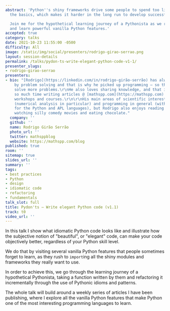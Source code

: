 ```yaml
---
abstract: 'Python''s shiny frameworks drive some people to spend too little time learning
  the basics, which makes it harder in the long run to develop successful applications.

  Join me for the hypothetical learning journey of a Pythonista as we refactor a function
  and learn powerful vanilla Python features.'
accepted: true
category: talks
date: 2021-10-23 11:55:00 -0500
difficulty: All
image: /static/img/social/presenters/rodrigo-girao-serrao.png
layout: session-details
permalink: /talks/pydon-ts-write-elegant-python-code-v1-1/
presenter_slugs:
- rodrigo-girao-serrao
presenters:
- bio: "[Rodrigo](https://linkedin.com/in/rodrigo-girão-serrão) has always been fascinated
    by problem solving and that is why he picked up programming – so that he could
    solve more problems.\r\nHe also loves sharing knowledge, and that is why he spends
    so much time writing articles @ [mathspp.com](https://mathspp.com) and giving
    workshops and courses.\r\n\r\nHis main areas of scientific interest are mathematics
    (numerical analysis in particular) and programming in general (with a preference
    for the Python and APL languages), but Rodrigo also enjoys reading fantasy books,
    watching silly comedy movies and eating chocolate."
  company: ''
  github: ''
  name: Rodrigo Girão Serrão
  photo_url: ''
  twitter: mathsppblog
  website: https://mathspp.com/blog
published: true
room: ''
sitemap: true
slides_url: ''
summary: ''
tags:
- best practices
- Python
- design
- idiomatic code
- refactoring
- fundamentals
talk_slot: full
title: Pydon'ts – Write elegant Python code (v1.1)
track: t0
video_url: ''
---
```


In this talk I show what idiomatic Python code looks like and illustrate how the subjective notion of "beautiful", or "elegant" code, can make your code objectively better, regardless of your Python skill level.

We do that by visiting several vanilla Python features that people sometimes forget to learn, as they rush to `import`ing all the shiny modules and frameworks they really want to use.

In order to achieve this, we go through the learning journey of a hypothetical Pythonista, taking a function written by them and refactoring it incrementally through the use of Pythonic idioms and patterns.

The whole talk will build around a weekly series of articles I have been publishing, where I explore all the vanilla Python features that make Python one of the most interesting programming languages to learn.